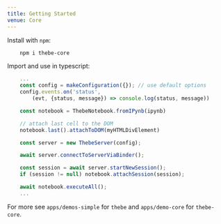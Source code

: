 ```yaml
---
title: Getting Started
venue: Core
---
```


Install with `npm`:

```bash
    npm i thebe-core
```

Import and use in typescript:

```typescript
    ...
    const config = makeConfiguration({}); // use default options
    config.events.on('status',
        (evt, {status, message}) => console.log(status, message))

    const notebook = ThebeNotebook.fromIPynb(ipynb)

    // attach last cell to the DOM
    notebook.last().attachToDOM(myHTMLDivElement)

    const server = new ThebeServer(config);

    await server.connectToServerViaBinder();

    const session = await server.startNewSession();
    if (session != null) notebook.attachSession(session);

    await notebook.executeAll();
    ...
```

For more see `apps/demos-simple` for `thebe` and `apps/demo-core` for `thebe-core`.
